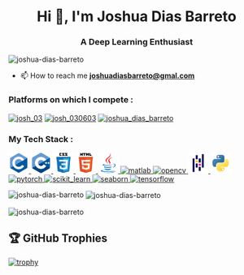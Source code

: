 <h1 align="center">Hi 👋, I'm Joshua Dias Barreto</h1>
<h3 align="center">A Deep Learning Enthusiast</h3>

<p align="left"> <img src="https://komarev.com/ghpvc/?username=joshua-dias-barreto&label=Profile%20views&color=0e75b6&style=flat" alt="joshua-dias-barreto" /> </p>

- 📫 How to reach me **joshuadiasbarreto@gmal.com**

<h3 align="left">Platforms on which I compete :</h3>
<p align="left">
<a href="https://kaggle.com/josh_03" target="blank"><img align="center" src="https://raw.githubusercontent.com/rahuldkjain/github-profile-readme-generator/master/src/images/icons/Social/kaggle.svg" alt="josh_03" height="30" width="40" /></a>
<a href="https://www.codechef.com/users/josh_030603" target="blank"><img align="center" src="https://cdn.jsdelivr.net/npm/simple-icons@3.1.0/icons/codechef.svg" alt="josh_030603" height="30" width="40" /></a>
<a href="https://codeforces.com/profile/joshua_dias_barreto" target="blank"><img align="center" src="https://raw.githubusercontent.com/rahuldkjain/github-profile-readme-generator/master/src/images/icons/Social/codeforces.svg" alt="joshua_dias_barreto" height="30" width="40" /></a>
</p>

<h3 align="left">My Tech Stack :</h3>
<p align="left"> <a href="https://www.cprogramming.com/" target="_blank" rel="noreferrer"> <img src="https://raw.githubusercontent.com/devicons/devicon/master/icons/c/c-original.svg" alt="c" width="40" height="40"/> </a> <a href="https://www.w3schools.com/cpp/" target="_blank" rel="noreferrer"> <img src="https://raw.githubusercontent.com/devicons/devicon/master/icons/cplusplus/cplusplus-original.svg" alt="cplusplus" width="40" height="40"/> </a> <a href="https://www.w3schools.com/css/" target="_blank" rel="noreferrer"> <img src="https://raw.githubusercontent.com/devicons/devicon/master/icons/css3/css3-original-wordmark.svg" alt="css3" width="40" height="40"/> </a> <a href="https://www.w3.org/html/" target="_blank" rel="noreferrer"> <img src="https://raw.githubusercontent.com/devicons/devicon/master/icons/html5/html5-original-wordmark.svg" alt="html5" width="40" height="40"/> </a> <a href="https://www.java.com" target="_blank" rel="noreferrer"> <img src="https://raw.githubusercontent.com/devicons/devicon/master/icons/java/java-original.svg" alt="java" width="40" height="40"/> </a> <a href="https://www.mathworks.com/" target="_blank" rel="noreferrer"> <img src="https://upload.wikimedia.org/wikipedia/commons/2/21/Matlab_Logo.png" alt="matlab" width="40" height="40"/> </a> <a href="https://opencv.org/" target="_blank" rel="noreferrer"> <img src="https://www.vectorlogo.zone/logos/opencv/opencv-icon.svg" alt="opencv" width="40" height="40"/> </a> <a href="https://pandas.pydata.org/" target="_blank" rel="noreferrer"> <img src="https://raw.githubusercontent.com/devicons/devicon/2ae2a900d2f041da66e950e4d48052658d850630/icons/pandas/pandas-original.svg" alt="pandas" width="40" height="40"/> </a> <a href="https://www.python.org" target="_blank" rel="noreferrer"> <img src="https://raw.githubusercontent.com/devicons/devicon/master/icons/python/python-original.svg" alt="python" width="40" height="40"/> </a> <a href="https://pytorch.org/" target="_blank" rel="noreferrer"> <img src="https://www.vectorlogo.zone/logos/pytorch/pytorch-icon.svg" alt="pytorch" width="40" height="40"/> </a> <a href="https://scikit-learn.org/" target="_blank" rel="noreferrer"> <img src="https://upload.wikimedia.org/wikipedia/commons/0/05/Scikit_learn_logo_small.svg" alt="scikit_learn" width="40" height="40"/> </a> <a href="https://seaborn.pydata.org/" target="_blank" rel="noreferrer"> <img src="https://seaborn.pydata.org/_images/logo-mark-lightbg.svg" alt="seaborn" width="40" height="40"/> </a> <a href="https://www.tensorflow.org" target="_blank" rel="noreferrer"> <img src="https://www.vectorlogo.zone/logos/tensorflow/tensorflow-icon.svg" alt="tensorflow" width="40" height="40"/> </a> </p>

<p><img align="left" src="https://github-readme-stats.vercel.app/api/top-langs?username=joshua-dias-barreto&show_icons=true&locale=en&layout=compact" alt="joshua-dias-barreto" /></p>


<p>&nbsp;<img align="center" src="https://github-readme-stats.vercel.app/api?username=joshua-dias-barreto&show_icons=true&locale=en" alt="joshua-dias-barreto" /></p>

<p><img align="center" src="https://github-readme-streak-stats.herokuapp.com/?user=joshua-dias-barreto&" alt="joshua-dias-barreto" /></p>

## 🏆 GitHub Trophies
[![trophy](https://github-profile-trophy.vercel.app/?username=Joshua-Dias-Barreto&theme=dracula)](https://github.com/ryo-ma/github-profile-trophy)




